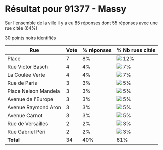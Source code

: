 # Résultat pour 91377 - Massy

Sur l'ensemble de la ville il y a eu 85 réponses dont 55 réponses avec une rue citée (64%)

30 points noirs identifiés

| Rue | Vote | % réponses | % Nb rues cités|
|-----|------|------------|----------------|
| Place | 7 | 8% | <img src="../../img/bar_12.gif" />&nbsp;12%|
| Rue Victor Basch | 4 | 4% | <img src="../../img/bar_7.gif" />&nbsp;7%|
| La Coulée Verte | 4 | 4% | <img src="../../img/bar_7.gif" />&nbsp;7%|
| Rue de Paris | 3 | 3% | <img src="../../img/bar_5.gif" />&nbsp;5%|
| Place Nelson Mandela | 3 | 3% | <img src="../../img/bar_5.gif" />&nbsp;5%|
| Avenue de l'Europe | 3 | 3% | <img src="../../img/bar_5.gif" />&nbsp;5%|
| Avenue Raymond Aron | 3 | 3% | <img src="../../img/bar_5.gif" />&nbsp;5%|
| Avenue Carnot | 3 | 3% | <img src="../../img/bar_5.gif" />&nbsp;5%|
| Rue de Versailles | 2 | 2% | <img src="../../img/bar_3.gif" />&nbsp;3%|
| Rue Gabriel Péri | 2 | 2% | <img src="../../img/bar_3.gif" />&nbsp;3%|
| **Total** | 34 | 40% | 61%|
